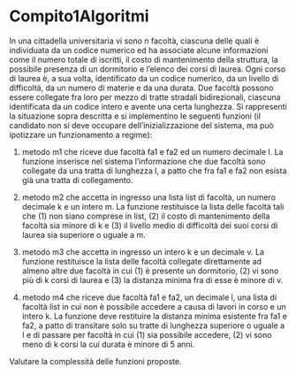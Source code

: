 # Compito1Algoritmi
In una cittadella universitaria vi sono n facoltà, ciascuna delle quali è individuata da un codice numerico ed ha associate alcune informazioni come il numero totale di iscritti, il costo di mantenimento della struttura, la possibile presenza di un dormitorio e l’elenco dei corsi di laurea. Ogni corso di laurea è, a sua volta, identificato da un codice numerico, da un livello di difficoltà, da un numero di materie e da una durata. Due facoltà possono essere collegate fra loro per mezzo di tratte stradali bidirezionali, ciascuna identificata da un codice intero e avente una certa lunghezza. 
Si rappresenti la situazione sopra descritta e si implementino le seguenti funzioni (il candidato non si deve occupare dell’inizializzazione del sistema, ma può ipotizzare un funzionamento a regime):

1.	metodo m1 che riceve due facoltà fa1 e fa2 ed un numero decimale l. La funzione inserisce nel sistema l’informazione che due facoltà sono collegate da una tratta di lunghezza l, a patto che fra fa1 e fa2 non esista già una tratta di collegamento.

2.	metodo m2 che accetta in ingresso una lista list di facoltà, un numero decimale k e un intero m. La funzione restituisce la lista delle facoltà tali che (1) non siano comprese in list, (2) il costo di mantenimento della facoltà sia minore di k e (3) il livello medio di difficoltà dei suoi corsi di laurea sia superiore o uguale a m.

3.	metodo m3 che accetta in ingresso un intero k e un decimale v. La funzione restituisce la lista delle facoltà collegate direttamente ad almeno altre due facoltà in cui (1) è presente un dormitorio, (2) vi sono più di k corsi di laurea e (3) la distanza minima fra di esse è minore di v.

4.	metodo m4 che riceve due facoltà fa1 e fa2, un decimale l, una lista di facoltà list in cui non è possibile accedere a causa di lavori in corso e un intero k. La funzione deve restituire la distanza minima esistente fra fa1 e fa2, a patto di transitare solo su tratte di lunghezza superiore o uguale a l e di passare per facoltà in cui (1) sia possibile accedere, (2) vi sono meno di k corsi la cui durata è minore di 5 anni.

Valutare la complessità delle funzioni proposte.
